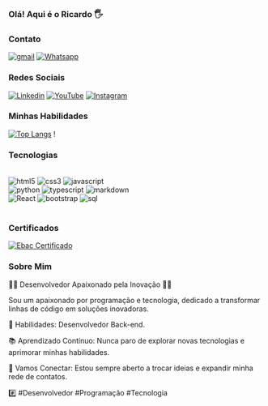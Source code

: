 
### Olá! Aqui é o Ricardo 🖐

### Contato

[![gmail](https://img.shields.io/badge/Gmail-D14836?style=for-the-badge&logo=gmail&logoColor=white)](https://mail.google.com/mail/u/0/?tab=rm&ogbl#inbox?compose=GTvVlcRwPkScMvjQMRBtvhQfFJRXTqqmQhmVhVMpdlffzsJXqSvmqFFTzNvPQQcLQkxDgxQQFdcQf)
[![Whatsapp](https://img.shields.io/badge/WhatsApp-25D366?style=for-the-badge&logo=whatsapp&logoColor=white)](https://wa.me/qr/R5KYXSJKA5RRN1/)
### Redes Sociais
[![Linkedin](https://img.shields.io/badge/LinkedIn-0077B5?style=for-the-badge&logo=linkedin&logoColor=white)](https://www.linkedin.com/in/ricardo-moreno-82690a230/)
[![YouTube](https://img.shields.io/badge/YouTube-FF0000?style=for-the-badge&logo=youtube&logoColor=white)](https://www.youtube.com/@1rickyh/featured)
[![Instagram](https://img.shields.io/badge/Instagram-E4405F?style=for-the-badge&logo=instagram&logoColor=white)](https://www.instagram.com/rickmore_no/)

### Minhas Habilidades
[![Top Langs](https://github-readme-stats.vercel.app/api/top-langs/?username=ricardomorenosantos)](https://github.com/anuraghazra/github-readme-stats) ! 

### Tecnologias
<div style="display: inline_block"></br>
    <img alt="html5" src="https://img.shields.io/badge/HTML5-E34F26?style=for-the-badge&logo=html5&logoColor=white" />
    <img alt="css3" src="https://img.shields.io/badge/CSS3-1572B6?style=for-the-badge&logo=css3&logoColor=white" />
    <img alt="javascript" src="https://img.shields.io/badge/JavaScript-F7DF1E?style=for-the-badge&logo=javascript&logoColor=black" />
    </br>
    <img alt="python" src="https://img.shields.io/badge/Python-3776AB?style=for-the-badge&logo=python&logoColor=white" />
    <img alt="typescript" src="https://img.shields.io/badge/TypeScript-007ACC?style=for-the-badge&logo=typescript&logoColor=white" />
    <img alt="markdown" src="https://img.shields.io/badge/Markdown-000000?style=for-the-badge&logo=markdown&logoColor=white" />
    </br>
    <img alt="React" src="https://img.shields.io/badge/React-20232A?style=for-the-badge&logo=react&logoColor=61DAFB" />
    <img alt="bootstrap"src="https://img.shields.io/badge/Bootstrap-563D7C?style=for-the-badge&logo=bootstrap&logoColor=white" />
    <img alt="sql"src="https://img.shields.io/badge/MySQL-00000F?style=for-the-badge&logo=mysql&logoColor=white" />
</div>

</br>

### Certificados
[![Ebac Certificado](https://logo.clearbit.com/ebaconline.com.br)](https://static.lms.ebaconline.com.br/certs/enrollment/f5311593-60dd-4727-8c68-df2864a0efa9/original.pdf)


### Sobre Mim
👨‍💻 Desenvolvedor Apaixonado pela Inovação 👩‍💻

Sou um apaixonado por programação e tecnologia, dedicado a transformar linhas de código em soluções inovadoras. 

🚀 Habilidades: Desenvolvedor Back-end.

📚 Aprendizado Contínuo: Nunca paro de explorar novas tecnologias e aprimorar minhas habilidades.

💬 Vamos Conectar: Estou sempre aberto a trocar ideias e expandir minha rede de contatos.

 #️⃣ #Desenvolvedor #Programação #Tecnologia
